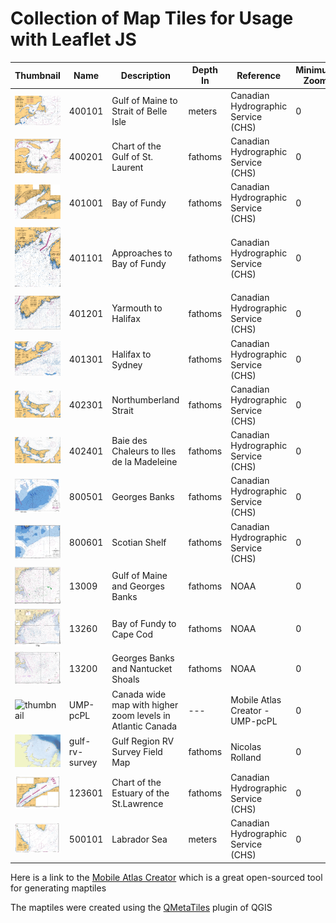 # Collection of Map Tiles for Usage with Leaflet JS

Thumbnail | Name           | Description                                                | Depth In | Reference                           | Minimum Zoom | Maximum Zoom  | Start Zoom | Start Latitude | Start Longitude
--- |----------------|------------------------------------------------------------|----------|-------------------------------------|--------------| --- | --- |----------------| ---
![thumbnail](/400101/thumbnail.png?raw=true) | 400101         | Gulf of Maine to Strait of Belle Isle                      | meters   | Canadian Hydrographic Service (CHS) | 0            | 13  | 5 | 48.02          | -58.32
![thumbnail](/400201/thumbnail.png?raw=true) | 400201         | Chart of the Gulf of St. Laurent                           | fathoms  | Canadian Hydrographic Service (CHS) | 0            | 13  | 7 | 47             | -62.4
![thumbnail](/401001/thumbnail.png?raw=true) | 401001         | Bay of Fundy                                               | fathoms  | Canadian Hydrographic Service (CHS) | 0            | 13  | 8 | 45.3           | -64.96
![thumbnail](/401101/thumbnail.png?raw=true) | 401101         | Approaches to Bay of Fundy                                 | fathoms  | Canadian Hydrographic Service (CHS) | 0            | 13  | 8 | 43.78          | -66.95
![thumbnail](/401201/thumbnail.png?raw=true) | 401201         | Yarmouth to Halifax                                        | fathoms  | Canadian Hydrographic Service (CHS) | 0            | 13  | 8 | 43.67          | -64.57
![thumbnail](/401301/thumbnail.png?raw=true) | 401301         | Halifax to Sydney                                          | fathoms  | Canadian Hydrographic Service (CHS) | 0            | 13  | 8 | 45.11          | -61.41
![thumbnail](/402301/thumbnail.png?raw=true) | 402301         | Northumberland Strait                                      | fathoms  | Canadian Hydrographic Service (CHS) | 0            | 13  | 8 | 46.5           | -63.03
![thumbnail](/402301/thumbnail.png?raw=true) | 402401         | Baie des Chaleurs to Iles de la Madeleine                  | fathoms  | Canadian Hydrographic Service (CHS) | 0            | 13  | 8 | 48.17          | -63.65
![thumbnail](/800501/thumbnail.png?raw=true) | 800501         | Georges Banks                                              | fathoms  | Canadian Hydrographic Service (CHS) | 0            | 13  | 8 | 41.51          | -67.55
![thumbnail](/800601/thumbnail.png?raw=true) | 800601         | Scotian Shelf                                              | fathoms  | Canadian Hydrographic Service (CHS) | 0            | 13  | 8 | 43.37 | -65.62
![thumbnail](/13009/thumbnail.png?raw=true) | 13009          | Gulf of Maine and Georges Banks                            | fathoms  | NOAA                                | 0            | 13  | 8 | 41.51          | -67.55
![thumbnail](/13260/thumbnail.png?raw=true) | 13260          | Bay of Fundy to Cape Cod                                   | fathoms  | NOAA | 0            | 13  | 8 | 44.58 | -66.67
![thumbnail](/13200/thumbnail.png?raw=true) | 13200          | Georges Banks and Nantucket Shoals                         | fathoms  | NOAA                                | 0            | 13  | 8 | 41.51          | -67.55
![thumbnail](/UMP/-pcPL/thumbnail.png?raw=true) | UMP-pcPL       | Canada wide map with higher zoom levels in Atlantic Canada | ---      | Mobile Atlas Creator - UMP-pcPL| 0            | 12 | 3 | 49.9 | -101.74
![thumbnail](/gulf-rv-survey/thumbnail.png?raw=true) | gulf-rv-survey | Gulf Region RV Survey Field Map                            | fathoms  | Nicolas Rolland| 0            | 13 | 7 | 47.61 | -63.33
![thumbnail](/123601/thumbnail.png?raw=true) | 123601         | Chart of the Estuary of the St.Lawrence                    | fathoms  | Canadian Hydrographic Service (CHS) | 0            | 13  | 8 | 48.6             | -68.1
![thumbnail](/500101/thumbnail.png?raw=true) | 500101         | Labrador Sea                                               | meters   | Canadian Hydrographic Service (CHS) | 0            | 13  | 8 | 58.812            | -51.740

Here is a link to the [Mobile Atlas Creator](https://mobac.sourceforge.io/) which is a great open-sourced tool for generating maptiles

The maptiles were created using the [QMetaTiles](https://plugins.qgis.org/plugins/QMetaTiles/) plugin of QGIS